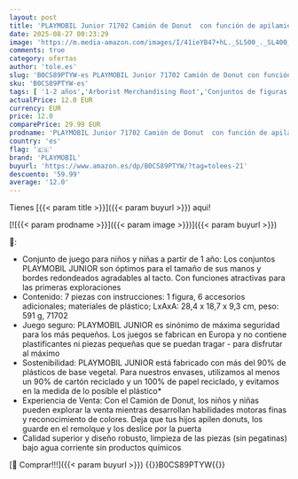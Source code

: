 ```yaml
---
layout: post
title: 'PLAYMOBIL Junior 71702 Camión de Donut  con función de apilamiento y clasificación  Juguete sostenible Hecho de plásticos a Base de Plantas  Juguetes para niños a Partir de 1 año'
date: 2025-08-27 00:23:29
image: 'https://m.media-amazon.com/images/I/41ieYB47+hL._SL500_._SL400_.jpg'
comments: true
category: ofertas
author: 'tole.es'
slug: 'B0CS89PTYW-es PLAYMOBIL Junior 71702 Camión de Donut con función de...'
sku: 'B0CS89PTYW-es'
tags: [ '1-2 años','Arborist Merchandising Root','Conjuntos de figuras de juguete','Juguetes','Juguetes y juegos','Muñecos y figuras','Self Service','Special Features Stores','b6d17eda-2c26-45ed-a098-453a9f96e839_0','b6d17eda-2c26-45ed-a098-453a9f96e839_6501','playmobil','🇪🇸', ]
actualPrice: 12.0 EUR
currency: EUR
price: 12.0
comparePrice: 29.99 EUR
prodname: 'PLAYMOBIL Junior 71702 Camión de Donut  con función de apilamiento y clasificación  Juguete sostenible Hecho de plásticos a Base de Plantas  Juguetes para niños a Partir de 1 año'
country: 'es'
flag: '🇪🇸'
brand: 'PLAYMOBIL'
buyurl: 'https://www.amazon.es/dp/B0CS89PTYW/?tag=tolees-21'
descuento: '59.99'
average: '12.0'
---
```


Tienes [{{< param title >}}]({{< param buyurl >}}) aqui!

[![{{< param prodname >}}]({{< param image >}})]({{< param buyurl >}})

🔎:

- Conjunto de juego para niños y niñas a partir de 1 año: Los conjuntos PLAYMOBIL JUNIOR son óptimos para el tamaño de sus manos y bordes redondeados agradables al tacto. Con funciones atractivas para las primeras exploraciones
- Contenido: 7 piezas con instrucciones: 1 figura, 6 accesorios adicionales; materiales de plástico; LxAxA: 28,4 x 18,7 x 9,3 cm, peso: 591 g, 71702
- Juego seguro: PLAYMOBIL JUNIOR es sinónimo de máxima seguridad para los más pequeños. Los juegos se fabrican en Europa y no contiene plastificantes ni piezas pequeñas que se puedan tragar - para disfrutar al máximo
- Sostenibilidad: PLAYMOBIL JUNIOR está fabricado con más del 90% de plásticos de base vegetal. Para nuestros envases, utilizamos al menos un 90% de cartón reciclado y un 100% de papel reciclado, y evitamos en la medida de lo posible el plástico*
- Experiencia de Venta: Con el Camión de Donut, los niños y niñas pueden explorar la venta mientras desarrollan habilidades motoras finas y reconocimiento de colores. Deja que tus hijos apilen donuts, los guarde en el remolque y los deslice por la puerta
- Calidad superior y diseño robusto, limpieza de las piezas (sin pegatinas) bajo agua corriente sin productos químicos

[🛒 Comprar!!!]({{< param buyurl >}})
{{<world>}}B0CS89PTYW{{</world>}}
